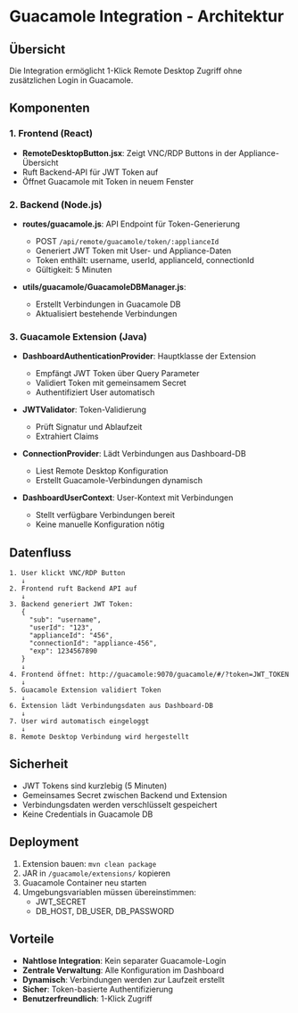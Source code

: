 # Guacamole Integration - Architektur

## Übersicht

Die Integration ermöglicht 1-Klick Remote Desktop Zugriff ohne zusätzlichen Login in Guacamole.

## Komponenten

### 1. Frontend (React)
- **RemoteDesktopButton.jsx**: Zeigt VNC/RDP Buttons in der Appliance-Übersicht
- Ruft Backend-API für JWT Token auf
- Öffnet Guacamole mit Token in neuem Fenster

### 2. Backend (Node.js)
- **routes/guacamole.js**: API Endpoint für Token-Generierung
  - POST `/api/remote/guacamole/token/:applianceId`
  - Generiert JWT Token mit User- und Appliance-Daten
  - Token enthält: username, userId, applianceId, connectionId
  - Gültigkeit: 5 Minuten

- **utils/guacamole/GuacamoleDBManager.js**: 
  - Erstellt Verbindungen in Guacamole DB
  - Aktualisiert bestehende Verbindungen

### 3. Guacamole Extension (Java)
- **DashboardAuthenticationProvider**: Hauptklasse der Extension
  - Empfängt JWT Token über Query Parameter
  - Validiert Token mit gemeinsamem Secret
  - Authentifiziert User automatisch

- **JWTValidator**: Token-Validierung
  - Prüft Signatur und Ablaufzeit
  - Extrahiert Claims

- **ConnectionProvider**: Lädt Verbindungen aus Dashboard-DB
  - Liest Remote Desktop Konfiguration
  - Erstellt Guacamole-Verbindungen dynamisch

- **DashboardUserContext**: User-Kontext mit Verbindungen
  - Stellt verfügbare Verbindungen bereit
  - Keine manuelle Konfiguration nötig

## Datenfluss

```
1. User klickt VNC/RDP Button
   ↓
2. Frontend ruft Backend API auf
   ↓
3. Backend generiert JWT Token:
   {
     "sub": "username",
     "userId": "123",
     "applianceId": "456",
     "connectionId": "appliance-456",
     "exp": 1234567890
   }
   ↓
4. Frontend öffnet: http://guacamole:9070/guacamole/#/?token=JWT_TOKEN
   ↓
5. Guacamole Extension validiert Token
   ↓
6. Extension lädt Verbindungsdaten aus Dashboard-DB
   ↓
7. User wird automatisch eingeloggt
   ↓
8. Remote Desktop Verbindung wird hergestellt
```

## Sicherheit

- JWT Tokens sind kurzlebig (5 Minuten)
- Gemeinsames Secret zwischen Backend und Extension
- Verbindungsdaten werden verschlüsselt gespeichert
- Keine Credentials in Guacamole DB

## Deployment

1. Extension bauen: `mvn clean package`
2. JAR in `/guacamole/extensions/` kopieren
3. Guacamole Container neu starten
4. Umgebungsvariablen müssen übereinstimmen:
   - JWT_SECRET
   - DB_HOST, DB_USER, DB_PASSWORD

## Vorteile

- **Nahtlose Integration**: Kein separater Guacamole-Login
- **Zentrale Verwaltung**: Alle Konfiguration im Dashboard
- **Dynamisch**: Verbindungen werden zur Laufzeit erstellt
- **Sicher**: Token-basierte Authentifizierung
- **Benutzerfreundlich**: 1-Klick Zugriff
